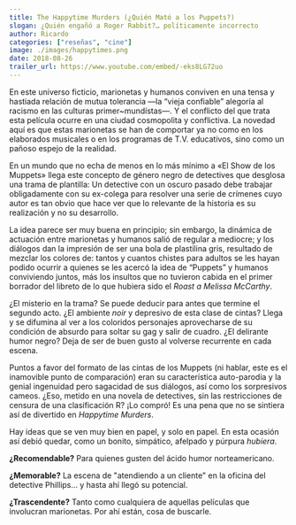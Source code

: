 ```yaml
--- 
title: The Happytime Murders (¿Quién Mató a los Puppets?)
slogan: ¿Quién engañó a Roger Rabbit?… políticamente incorrecto
author: Ricardo
categories: ["reseñas", "cine"]
image: ./images/happytimes.png
date: 2018-08-26
trailer_url: https://www.youtube.com/embed/-eks8LG72uo
---
```


En este universo ficticio, marionetas y humanos conviven en una tensa y hastiada relación de mutua tolerancia —la “vieja confiable” alegoría al racismo en las culturas primer~mundístas—. Y el conflicto del que trata esta película ocurre en una ciudad cosmopolita y conflictiva. La novedad aquí es que estas marionetas se han de comportar ya no como en los elaborados musicales o en los programas de T.V. educativos, sino como un pañoso espejo de la realidad.

En un mundo que no echa de menos en lo más mínimo a «El Show de los Muppets» llega este concepto de género negro de detectives que desglosa una trama de plantilla: Un detective con un oscuro pasado debe trabajar obligadamente con su ex-colega para resolver una serie de crímenes cuyo autor es tan obvio que hace ver que lo relevante de la historia es su realización y no su desarrollo.


La idea parece ser muy buena en principio; sin embargo, la dinámica de actuación entre marionetas y humanos salió de regular a mediocre; y los diálogos dan la impresión de ser una bola de plastilina gris, resultado de mezclar los colores de: tantos y cuantos chistes para adultos se les hayan podido ocurrir a quienes se les acercó la idea de “Puppets” y humanos conviviendo juntos, más los insultos que no tuvieron cabida en el primer borrador del libreto de lo que hubiera sido el <i>Roast a Melissa McCarthy</i>.


¿El misterio en la trama? Se puede deducir para antes que termine el segundo acto. ¿El ambiente <i>noir</i> y depresivo de esta clase de cintas? Llega y se difumina al ver a los coloridos personajes aprovecharse de su condición de absurdo para soltar su gag y salir de cuadro. ¿El delirante humor negro? Deja de ser de buen gusto al volverse recurrente en cada escena.


Puntos a favor del formato de las cintas de los Muppets (ni hablar, este es el inamovible punto de comparación) eran su característica auto-parodia y la genial ingenuidad pero sagacidad de sus diálogos, así como los sorpresivos cameos. ¿Eso, metido en una novela de detectives, sin las restricciones de censura de una clasificación R? ¡Lo compró! Es una pena que no se sintiera así de divertido en <i>Happytime Murders</i>.


Hay ideas que se ven muy bien en papel, y solo en papel. En esta ocasión así debió quedar, como un bonito, simpático, afelpado y púrpura <i>hubiera</i>.



**¿Recomendable?** Para quienes gusten del ácido humor norteamericano.

**¿Memorable?** La escena de "atendiendo a un cliente" en la oficina del detective Phillips… y
hasta ahí llegó su potencial.

**¿Trascendente?** Tanto como cualquiera de aquellas películas que involucran marionetas. Por
ahí están, cosa de buscarle.